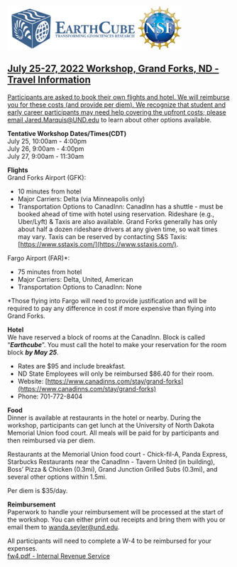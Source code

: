 <a href="http://earthcube.org/" target="_blank"><img src="../images/logo_earthcube_full_horizontal.png" height="100" align="left">
<a href="https://nsf.gov/" target="_blank"><img src="../images/NSF_4-Color_bitmap_Logo.png" width="100" height="100" align="center">


<h2>July 25-27, 2022 Workshop, Grand Forks, ND -Travel Information</h2>

Participants are asked to book their own flights and hotel.  We will reimburse you for these costs (and provide per diem).  We recognize that student and early career participants may need help covering the upfront costs; please email [Jared.Marquis@UND.edu](mailto:Jared.Marquis@UND.edu) to learn about other options available.  
  
**Tentative Workshop Dates/Times(CDT)**  
  July 25, 10:00am - 4:00pm  
  July 26, 9:00am - 4:00pm  
  July 27, 9:00am - 11:30am  

**Flights**    
Grand Forks Airport (GFK):     
* 10 minutes from hotel
* Major Carriers: Delta (via Minneapolis only)  
* Transportation Options to CanadInn: CanadInn has a shuttle - must be booked ahead of time with hotel using reservation.  Rideshare (e.g., Uber/Lyft) & Taxis are also available.  Grand Forks generally has only about half a dozen rideshare drivers at any given time, so wait times may vary.  Taxis can be reserved by contacting S&S Taxis: [https://www.sstaxis.com/](https://www.sstaxis.com/).

Fargo Airport (FAR)*:
* 75 minutes from hotel
* Major Carriers: Delta, United, American
* Transportation Options to CanadInn: None

*Those flying into Fargo will need to provide justification and will be required to pay any difference in cost if more expensive than flying into Grand Forks.

**Hotel**   
We have reserved a block of rooms at the CanadInn. Block is called “***Earthcube***”. You must call the hotel to make your reservation for the room block ***by May 25***.
* Rates are $95 and include breakfast. 
* ND State Employees will only be reimbursed $86.40 for their room. 
* Website: [https://www.canadinns.com/stay/grand-forks](https://www.canadinns.com/stay/grand-forks)
* Phone: 701-772-8404

**Food**  
Dinner is available at restaurants in the hotel or nearby.  During the workshop, participants can get lunch at the University of North Dakota Memorial Union food court.  All meals will be paid for by participants and then reimbursed via per diem. 

Restaurants at the Memorial Union food court - Chick-fil-A, Panda Express, Starbucks
Restaurants near the CanadInn - Tavern United (in building), Boss’ Pizza & Chicken (0.3mi), Grand Junction Grilled Subs (0.3mi), and several other options within 1.5mi.

Per diem is $35/day. 

**Reimbursement**  
Paperwork to handle your reimbursement will be processed at the start of the workshop.  You can either print out receipts and bring them with you or email them to [wanda.seyler@und.edu](mailto:wanda.seyler@und.edu).

All participants will need to complete a W-4 to be reimbursed for your expenses.   
[fw4.pdf - Internal Revenue Service](https://www.irs.gov/pub/irs-pdf/fw4.pdf)

